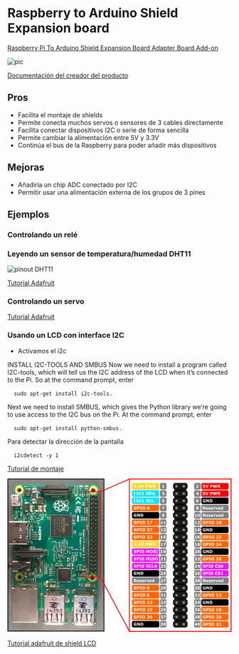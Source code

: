 # Raspberry to Arduino Shield Expansion board


[Raspberry Pi To Arduino Shield Expansion Board Adapter Board Add-on](http://www.icstation.com/raspberry-arduino-shield-expansion-board-adapter-board-p-5710.html)

![pic](http://www.icstation.com/images/big/products/5710_4_8525.jpg)

[Documentación del creador del producto](https://www.itead.cc/wiki/RPI_Arduino_Sheild_Add-on_V2.0S)

## Pros

* Facilita el montaje de shields
* Permite conecta muchos servos o sensores de 3 cables directamente
* Facilita conectar dispositivos I2C o serie de forma sencilla
* Permite cambiar la alimentación entre 5V y 3.3V
* Continúa el bus de la Raspberry para poder añadir más dispositivos

## Mejoras

* Añadiría un chip ADC conectado por I2C
* Permitir usar una alimentación externa de los grupos de 3 pines


## Ejemplos

### Controlando un relé

### Leyendo un sensor de temperatura/humedad DHT11

![pinout DHT11](http://domoticx.com/wp-content/uploads/DHT11-Pinout-keyes.jpg)

[Tutorial Adafruit](https://learn.adafruit.com/dht-humidity-sensing-on-raspberry-pi-with-gdocs-logging?view=all)

### Controlando un servo

[Tutorial Adafruit ](https://learn.adafruit.com/adafruits-raspberry-pi-lesson-8-using-a-servo-motor?view=all)

### Usando un LCD con interface I2C


* Activamos el i2c

INSTALL I2C-TOOLS AND SMBUS
Now we need to install a program called I2C-tools, which will tell us the I2C address of the LCD when it’s connected to the Pi. So at the command prompt, enter


      sudo apt-get install i2c-tools.

Next we need to install SMBUS, which gives the Python library we’re going to use access to the I2C bus on the Pi. At the command prompt, enter


      sudo apt-get install python-smbus.


Para detectar la dirección de la pantalla


      i2cdetect -y 1

[Tutorial de montaje](http://www.circuitbasics.com/raspberry-pi-i2c-lcd-set-up-and-programming/)

![pinout](https://github.com/javacasm/DomoticaOnlineDE/raw/master/Raspberry/images/RP2_Pinout.png)

[Tutorial adafruit de shield LCD](https://learn.adafruit.com/adafruit-16x2-character-lcd-plus-keypad-for-raspberry-pi?view=all)
